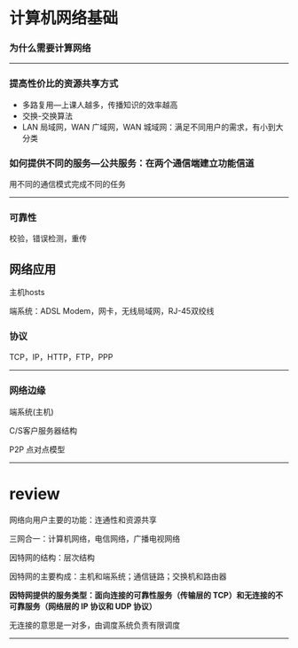 <!-- $theme: gaia -->

# 计算机网络基础

### 为什么需要计算网络

------

### 提高性价比的资源共享方式

- 多路复用—上课人越多，传播知识的效率越高
- 交换-交换算法
- LAN 局域网，WAN 广域网，WAN 城域网：满足不同用户的需求，有小到大分类

### 如何提供不同的服务—公共服务：在两个通信端建立功能信道

用不同的通信模式完成不同的任务

---

### 可靠性

校验，错误检测，重传

## 网络应用

主机hosts

端系统：ADSL Modem，网卡，无线局域网，RJ-45双绞线

### 协议

TCP，IP，HTTP，FTP，PPP

---

### 网络边缘

端系统(主机)

C/S客户服务器结构

P2P 点对点模型

------

# review

网络向用户主要的功能：连通性和资源共享

三网合一：计算机网络，电信网络，广播电视网络

因特网的结构：层次结构

因特网的主要构成：主机和端系统；通信链路；交换机和路由器

**因特网提供的服务类型：面向连接的可靠性服务（传输层的 TCP）和无连接的不可靠服务（网络层的 IP 协议和 UDP 协议）**

无连接的意思是一对多，由调度系统负责有限调度

------

